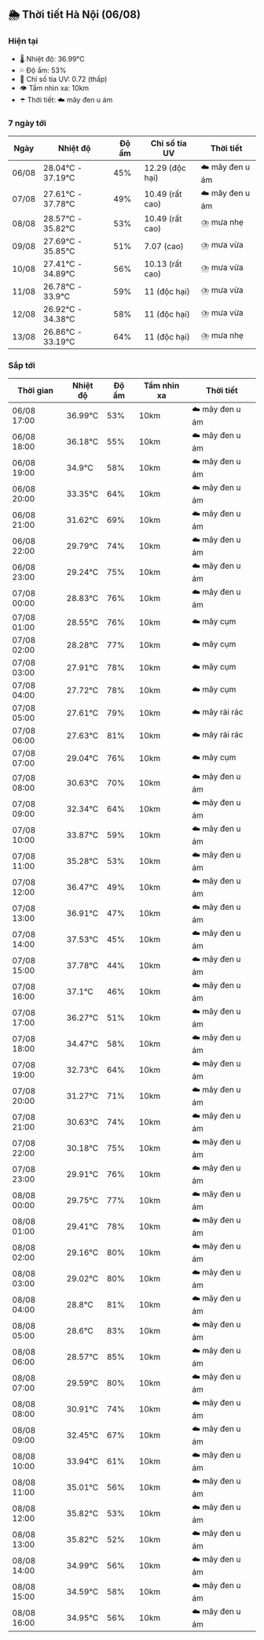 ## 🌦️ Thời tiết Hà Nội (06/08)

### Hiện tại

- 🌡️ Nhiệt độ: 36.99℃
- 💦 Độ ẩm: 53%
- 🌟 Chỉ số tia UV: 0.72 (thấp)
- 👁️ Tầm nhìn xa: 10km
- ☂️ Thời tiết: ☁️ mây đen u ám

### 7 ngày tới

| Ngày | Nhiệt độ | Độ ẩm | Chỉ số tia UV | Thời tiết |
| --- | --- | --- | --- | --- |
| 06/08 | 28.04℃ - 37.19℃ | 45% | 12.29 (độc hại) | ☁️ mây đen u ám |
| 07/08 | 27.61℃ - 37.78℃ | 49% | 10.49 (rất cao) | ☁️ mây đen u ám |
| 08/08 | 28.57℃ - 35.82℃ | 53% | 10.49 (rất cao) | ⛈️ mưa nhẹ |
| 09/08 | 27.69℃ - 35.85℃ | 51% | 7.07 (cao) | ⛈️ mưa vừa |
| 10/08 | 27.41℃ - 34.89℃ | 56% | 10.13 (rất cao) | ⛈️ mưa vừa |
| 11/08 | 26.78℃ - 33.9℃ | 59% | 11 (độc hại) | ⛈️ mưa vừa |
| 12/08 | 26.92℃ - 34.38℃ | 58% | 11 (độc hại) | ⛈️ mưa vừa |
| 13/08 | 26.86℃ - 33.19℃ | 64% | 11 (độc hại) | ⛈️ mưa nhẹ |

### Sắp tới

| Thời gian | Nhiệt độ | Độ ẩm | Tầm nhìn xa | Thời tiết |
| --- | --- | --- | --- | --- |
| 06/08 17:00 | 36.99℃ | 53% | 10km | ☁️ mây đen u ám |
| 06/08 18:00 | 36.18℃ | 55% | 10km | ☁️ mây đen u ám |
| 06/08 19:00 | 34.9℃ | 58% | 10km | ☁️ mây đen u ám |
| 06/08 20:00 | 33.35℃ | 64% | 10km | ☁️ mây đen u ám |
| 06/08 21:00 | 31.62℃ | 69% | 10km | ☁️ mây đen u ám |
| 06/08 22:00 | 29.79℃ | 74% | 10km | ☁️ mây đen u ám |
| 06/08 23:00 | 29.24℃ | 75% | 10km | ☁️ mây đen u ám |
| 07/08 00:00 | 28.83℃ | 76% | 10km | ☁️ mây đen u ám |
| 07/08 01:00 | 28.55℃ | 76% | 10km | ☁️ mây cụm |
| 07/08 02:00 | 28.28℃ | 77% | 10km | ☁️ mây cụm |
| 07/08 03:00 | 27.91℃ | 78% | 10km | ☁️ mây cụm |
| 07/08 04:00 | 27.72℃ | 78% | 10km | ☁️ mây cụm |
| 07/08 05:00 | 27.61℃ | 79% | 10km | ☁️ mây rải rác |
| 07/08 06:00 | 27.63℃ | 81% | 10km | ☁️ mây rải rác |
| 07/08 07:00 | 29.04℃ | 76% | 10km | ☁️ mây cụm |
| 07/08 08:00 | 30.63℃ | 70% | 10km | ☁️ mây đen u ám |
| 07/08 09:00 | 32.34℃ | 64% | 10km | ☁️ mây đen u ám |
| 07/08 10:00 | 33.87℃ | 59% | 10km | ☁️ mây đen u ám |
| 07/08 11:00 | 35.28℃ | 53% | 10km | ☁️ mây đen u ám |
| 07/08 12:00 | 36.47℃ | 49% | 10km | ☁️ mây đen u ám |
| 07/08 13:00 | 36.91℃ | 47% | 10km | ☁️ mây đen u ám |
| 07/08 14:00 | 37.53℃ | 45% | 10km | ☁️ mây đen u ám |
| 07/08 15:00 | 37.78℃ | 44% | 10km | ☁️ mây đen u ám |
| 07/08 16:00 | 37.1℃ | 46% | 10km | ☁️ mây đen u ám |
| 07/08 17:00 | 36.27℃ | 51% | 10km | ☁️ mây đen u ám |
| 07/08 18:00 | 34.47℃ | 58% | 10km | ☁️ mây đen u ám |
| 07/08 19:00 | 32.73℃ | 64% | 10km | ☁️ mây đen u ám |
| 07/08 20:00 | 31.27℃ | 71% | 10km | ☁️ mây đen u ám |
| 07/08 21:00 | 30.63℃ | 74% | 10km | ☁️ mây đen u ám |
| 07/08 22:00 | 30.18℃ | 75% | 10km | ☁️ mây đen u ám |
| 07/08 23:00 | 29.91℃ | 76% | 10km | ☁️ mây đen u ám |
| 08/08 00:00 | 29.75℃ | 77% | 10km | ☁️ mây đen u ám |
| 08/08 01:00 | 29.41℃ | 78% | 10km | ☁️ mây đen u ám |
| 08/08 02:00 | 29.16℃ | 80% | 10km | ☁️ mây đen u ám |
| 08/08 03:00 | 29.02℃ | 80% | 10km | ☁️ mây đen u ám |
| 08/08 04:00 | 28.8℃ | 81% | 10km | ☁️ mây đen u ám |
| 08/08 05:00 | 28.6℃ | 83% | 10km | ☁️ mây đen u ám |
| 08/08 06:00 | 28.57℃ | 85% | 10km | ☁️ mây đen u ám |
| 08/08 07:00 | 29.59℃ | 80% | 10km | ☁️ mây đen u ám |
| 08/08 08:00 | 30.91℃ | 74% | 10km | ☁️ mây đen u ám |
| 08/08 09:00 | 32.45℃ | 67% | 10km | ☁️ mây đen u ám |
| 08/08 10:00 | 33.94℃ | 61% | 10km | ☁️ mây đen u ám |
| 08/08 11:00 | 35.01℃ | 56% | 10km | ☁️ mây đen u ám |
| 08/08 12:00 | 35.82℃ | 53% | 10km | ☁️ mây đen u ám |
| 08/08 13:00 | 35.82℃ | 52% | 10km | ☁️ mây đen u ám |
| 08/08 14:00 | 34.99℃ | 56% | 10km | ☁️ mây đen u ám |
| 08/08 15:00 | 34.59℃ | 58% | 10km | ☁️ mây đen u ám |
| 08/08 16:00 | 34.95℃ | 56% | 10km | ☁️ mây đen u ám |
